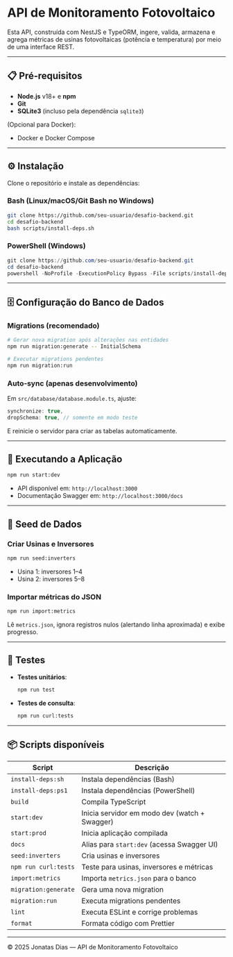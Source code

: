 # API de Monitoramento Fotovoltaico

Esta API, construída com NestJS e TypeORM, ingere, valida, armazena e agrega métricas de usinas fotovoltaicas (potência e temperatura) por meio de uma interface REST.

---

## 📋 Pré‑requisitos

- **Node.js** v18+ e **npm**
- **Git**
- **SQLite3** (incluso pela dependência `sqlite3`)

(Opcional para Docker):

- Docker e Docker Compose

---

## ⚙️ Instalação

Clone o repositório e instale as dependências:

### Bash (Linux/macOS/Git Bash no Windows)

```bash
git clone https://github.com/seu-usuario/desafio-backend.git
cd desafio-backend
bash scripts/install-deps.sh
```

### PowerShell (Windows)

```powershell
git clone https://github.com/seu-usuario/desafio-backend.git
cd desafio-backend
powershell -NoProfile -ExecutionPolicy Bypass -File scripts/install-deps.ps1
```

---

## 🗄️ Configuração do Banco de Dados

### Migrations (recomendado)

```bash
# Gerar nova migration após alterações nas entidades
npm run migration:generate -- InitialSchema

# Executar migrations pendentes
npm run migration:run
```

### Auto‑sync (apenas desenvolvimento)

Em `src/database/database.module.ts`, ajuste:

```ts
synchronize: true,
dropSchema: true, // somente em modo teste
```

E reinicie o servidor para criar as tabelas automaticamente.

---

## 🚀 Executando a Aplicação

```bash
npm run start:dev
```

- API disponível em: `http://localhost:3000`
- Documentação Swagger em: `http://localhost:3000/docs`

---

## 🌱 Seed de Dados

### Criar Usinas e Inversores

```bash
npm run seed:inverters
```

- Usina 1: inversores 1–4
- Usina 2: inversores 5–8

### Importar métricas do JSON

```bash
npm run import:metrics
```

Lê `metrics.json`, ignora registros nulos (alertando linha aproximada) e exibe progresso.

---

## 🧪 Testes

- **Testes unitários**:

  ```bash
  npm run test
  ```

- **Testes de consulta**:

  ```bash
  npm run curl:tests
  ```

---

## 📦 Scripts disponíveis

| Script               | Descrição                                     |
| -------------------- | --------------------------------------------- |
| `install-deps:sh`    | Instala dependências (Bash)                   |
| `install-deps:ps1`   | Instala dependências (PowerShell)             |
| `build`              | Compila TypeScript                            |
| `start:dev`          | Inicia servidor em modo dev (watch + Swagger) |
| `start:prod`         | Inicia aplicação compilada                    |
| `docs`               | Alias para `start:dev` (acessa Swagger UI)    |
| `seed:inverters`     | Cria usinas e inversores                      |
| `npm run curl:tests` | Teste para usinas, inversores e métricas      |
| `import:metrics`     | Importa `metrics.json` para o banco           |
| `migration:generate` | Gera uma nova migration                       |
| `migration:run`      | Executa migrations pendentes                  |
| `lint`               | Executa ESLint e corrige problemas            |
| `format`             | Formata código com Prettier                   |

---

© 2025 Jonatas Dias — API de Monitoramento Fotovoltaico
